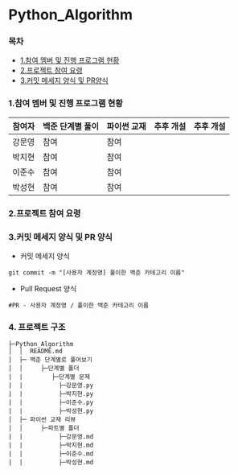 # Python_Algorithm

### 목차
* [1.참여 멤버 및 진행 프로그램 현황](#1참여-멤버-및-진행-프로그램-현황)
* [2.프로젝트 참여 요령](#2프로젝트-참여-요령)
* [3.커밋 메세지 양식 및 PR양식](#3커밋-메세지-양식-및-pr-양식)


### 1.참여 멤버 및 진행 프로그램 현황   

| 참여자 |   백준 단계별 풀이   |   파이썬 교재  |    추후 개설  |   추후 개설    |
| :----: | ---- | ---- | ---- | ---- |
| 강문영 |   참여   |  참여    |      |      |
| 박지현 |   참여   |    참여  |      |      |
| 이준수 |  참여    |   참여   |      |      |
| 박성현 |  참여    |    참여  |      |      |


### 2.프로젝트 참여 요령


### 3.커밋 메세지 양식 및 PR 양식
* 커밋 메세지 양식

```
git commit -m "[사용자 계정명] 풀이한 백준 카테고리 이름"
```

* Pull Request 양식

```
#PR - 사용자 계정명 / 풀이한 백준 카테고리 이름
```

### 4. 프로젝트 구조 
```tree
├─Python_Algorithm
│  │  README.md
│  ├─ 백준 단계별로 풀어보기
│  │     ├─단계별 폴더
|  |        ├─단계별 문제
|  |          ├─강문영.py
|  |          ├─박지현.py
|  |          ├─이준수.py
|  |          ├─박성현.py
│  ├─ 파이썬 교재 리뷰
│  │     ├─파트별 폴더
|  |          ├─강문영.md
|  |          ├─박지현.md
|  |          ├─이준수.md
|  |          ├─박성현.md
```

